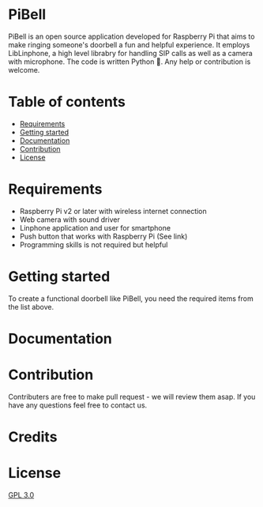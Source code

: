 # PiBell

PiBell is an open source application developed for Raspberry Pi that aims to make ringing someone's doorbell a fun and helpful experience. It employs LibLinphone, a high level librabry for handling SIP calls as well as a camera with microphone. The code is written Python 🐍.
Any help or contribution is welcome. 

# Table of contents
* [Requirements](https://github.com/ErikHD/PiBell/blob/master/README.md#requirements)
* [Getting started](https://github.com/ErikHD/PiBell/blob/master/README.md#getting-started)
* [Documentation](https://github.com/ErikHD/PiBell/blob/master/README.md#documentation)
* [Contribution](https://github.com/ErikHD/PiBell/blob/master/README.md#contribution)
* [License](https://github.com/ErikHD/PiBell/blob/master/README.md#license)


# Requirements

- Raspberry Pi v2 or later with wireless internet connection
- Web camera with sound driver
- Linphone application and user for smartphone
- Push button that works with Raspberry Pi (See link)
- Programming skills is not required but helpful

# Getting started
To create a functional doorbell like PiBell, you need the required items from the list above. 
# Documentation
# Contribution
Contributers are free to make pull request - we will review them asap. If you have any questions feel free to contact us.
# Credits

# License
[GPL 3.0](https://github.com/ErikHD/PiBell/blob/master/LICENSE)
